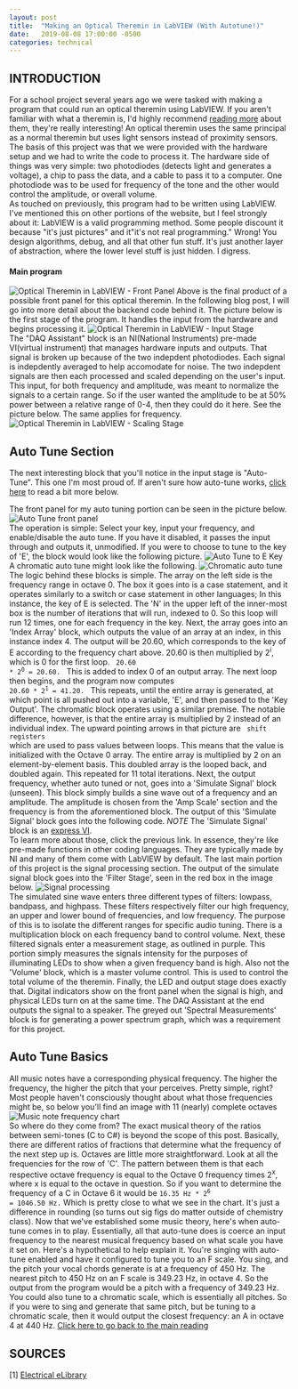 ```yaml
---
layout: post
title:  "Making an Optical Theremin in LabVIEW (With Autotune!)"
date:   2019-08-08 17:00:00 -0500
categories: technical
---
```


## INTRODUCTION
For a school project several years ago we were tasked with making a program that could run an optical theremin using LabVIEW. If you aren't familiar with what a theremin is, I'd highly recommend [reading more](https://electronics.howstuffworks.com/gadgets/audio-music/theremin.htm/printable) about them, they're really interesting! An optical theremin uses the same principal as a normal theremin but uses light sensors instead of proximity sensors. <br>
The basis of this project was that we were provided with the hardware setup and we had to write the code to process it. The hardware side of things was very simple: two photodiodes (detects light and generates a voltage), a chip to pass the data, and a cable to pass it to a computer. One photodiode was to be used for frequency of the tone and the other would control the amplitude, or overall volume.  <br>
As touched on previously, this program had to be written using LabVIEW. I've mentioned this on other portions of the website, but I feel strongly about it: LabVIEW is a valid programming method. Some people discount it because "it's just pictures" and it"it's not real programming." Wrong! You design algorithms, debug, and all that other fun stuff. It's just another layer of abstraction, where the lower level stuff is just hidden. I digress.

#### Main program
![Optical Theremin in LabVIEW - Front Panel](https://github.com/smyers24/smyers24.github.io/raw/master/_site/assets/blog_images/opticaltheremin_frontpanel.png) 
Above is the final product of a possible front panel for this optical theremin. In the following blog post, I will go into more detail about the backend code behind it.
The picture below is the first stage of the program. It handles the input from the hardware and begins processing it.
![Optical Theremin in LabVIEW - Input Stage](https://github.com/smyers24/smyers24.github.io/raw/master/_site/assets/blog_images/opticaltheremin_input.png) <br>
The "DAQ Assistant" block is an NI(National Instruments) pre-made VI(virtual instrument) that manages hardware inputs and outputs. That signal is broken up because of the two indepdent photodiodes. Each signal is indepdently averaged to help accomodate for noise. The two indepdent signals are then each processed and scaled depending on the user's input. This input, for both frequency and amplitude, was meant to normalize the signals to a certain range. So if the user wanted the amplitude to be at 50% power between a relative range of 0-4, then they could do it here. See the picture below. The same applies for frequency.
![Optical Theremin in LabVIEW - Scaling Stage](https://github.com/smyers24/smyers24.github.io/raw/master/_site/assets/blog_images/opticaltheremin_ampscale.png)

## Auto Tune Section
The next interesting block that you'll notice in the input stage is "Auto-Tune". This one I'm most proud of. If aren't sure how auto-tune works, [click here](#auto-tune-basics) to read a bit more below.

The front panel for my auto tuning portion can be seen in the picture below. ![Auto Tune front panel](https://github.com/smyers24/smyers24.github.io/raw/master/_site/assets/blog_images/opticaltheremin_autotune_frontpanel.png)<br>
The operation is simple: Select your key, input your frequency, and enable/disable the auto tune. If you have it disabled, it passes the input through and outputs it, unmodified. If you were to choose to tune to the key of 'E', the block would look like the following picture. ![Auto Tune to E Key](https://github.com/smyers24/smyers24.github.io/raw/master/_site/assets/blog_images/opticaltheremin_ekey.png) <br>
A chromatic auto tune might look like the following.
![Chromatic auto tune](https://github.com/smyers24/smyers24.github.io/raw/master/_site/assets/blog_images/opticaltheremin_chromatic.png)<br> 
The logic behind these blocks is simple. The array on the left side is the frequency range in octave 0. The box it goes into is a case statement, and it operates similarly to a switch or case statement in other languages; In this instance, the key of E is selected. The 'N' in the upper left of the inner-most box is the number of iterations that will run, indexed to 0. So this loop will run 12 times, one for each frequency in the key. Next, the array goes into an 'Index Array' block, which outputs the value of an array at an index, in this instance index 4. The output will be 20.60, which corresponds to the key of E according to the frequency chart above. 20.60 is then multiplied by 2<sup>i</sup>, which is 0 for the first loop. <code> 20.60 * 2<sup>0</sup> = 20.60. </code>  This is added to index 0 of an output array. The next loop then begins, and the program now computes <code> 20.60 * 2<sup>1</sup> = 41.20. </code> This repeats, until the entire array is generated, at which point is all pushed out into a variable, 'E', and then passed to the 'Key Output'. 
The chromatic block operates using a similar premise. The notable difference, however, is that the entire array is multiplied by 2 instead of an individual index. The upward pointing arrows in that picture are <code> shift registers </code> which are used to pass values between loops. This means that the value is initialized with the Octave 0 array. The entire array is multiplied by 2 on an element-by-element basis. This doubled array is the looped back, and doubled again. This repeated for 11 total iterations. 
Next, the output frequency, whether auto tuned or not, goes into a 'Simulate Signal' block (unseen). This block simply builds a sine wave out of a frequency and an amplitude. The amplitude is chosen from the 'Amp Scale' section and the frequency is from the aforementioned block. The output of this 'Simulate Signal' block goes into the following code. 
*NOTE* The 'Simulate Signal' block is an [express VI](https://zone.ni.com/reference/en-XX/help/371361R-01/lvconcepts/expressvis/). <br> To learn more about those, click the previous link. In essence, they're like pre-made functions in other coding languages. They are typically made by NI and many of them come with LabVIEW by default.
The last main portion of this project is the signal processing section. The output of the simulate signal block goes into the 'Filter Stage', seen in the red box in the image below. 
![Signal processing](https://github.com/smyers24/smyers24.github.io/raw/master/_site/assets/blog_images/opticaltheremin_outputs.png)<br>
The simulated sine wave enters three different types of filters: lowpass, bandpass, and highpass. These filters respectively filter our high frequency, an upper and lower bound of frequencies, and low frequency. The purpose of this is to isolate the different ranges for specific audio tuning. There is a multiplication block on each frequency band to control volume. 
Next, these filtered signals enter a measurement stage, as outlined in purple. This portion simply measures the signals intensity for the purposes of illuminating LEDs to show when a given frequency band is high. Also not the 'Volume' block, which is a master volume control. This is used to control the total volume of the theremin. 
Finally, the LED and output stage does exactly that. Digital indicators show on the front panel when the signal is high, and physical LEDs turn on at the same time. The DAQ Assistant at the end outputs the signal to a speaker. The greyed out 'Spectral Measurements' block is for generating a power spectrum graph, which was a requirement for this project. 

## Auto Tune Basics
All music notes have a corresponding physical frequency. The higher the frequency, the higher the pitch that your perceives. Pretty simple, right? Most people haven't consciously thought about what those frequencies might be, so below you'll find an image with 11 (nearly) complete octaves ![Music note frequency chart](https://github.com/smyers24/smyers24.github.io/raw/master/_site/assets/blog_images/frequency_chart.jpg) <br>
So where do they come from? The exact musical theory of the ratios between semi-tones (C to C#) is beyond the scope of this post. Basically, there are different ratios of fractions that determine what the frequency of the next step up is.
Octaves are little more straightforward. Look at all the frequencies for the row of 'C'. The pattern between them is that each respective octave frequency is equal to the Octave 0 frequency times 2<sup>x</sup>, where x is equal to the octave in question. So if you want to determine the frequency of a C in Octave 6 it would be 
<code>16.35 Hz * 2<sup>6</sup> = 1046.50 Hz.</code>
Which is pretty close to what we see in the chart. It's just a difference in rounding (so turns out sig figs do matter outside of chemistry class).
Now that we've established some music theory, here's when auto-tune comes in to play. Essentially, all that auto-tune does is coerce an input frequency to the nearest musical frequency based on what scale you have it set on.
Here's a hypothetical to help explain it. You're singing with auto-tune enabled and have it configured to tune you to an F scale. You sing, and the pitch your vocal chords generate is at a frequency of 450 Hz. The nearest pitch to 450 Hz on an F scale is 349.23 Hz, in octave 4. So the output from the program would be a pitch with a frequency of 349.23 Hz. 
You could also tune to a chromatic scale, which is essentially all pitches. So if you were to sing and generate that same pitch, but be tuning to a chromatic scale, then it would output the closest frequency: an A in octave 4 at 440 Hz. 
[Click here to go back to the main reading](#auto-tune-section)

## SOURCES

[1] [Electrical eLibrary](http://www.electricalelibrary.com/en/2018/08/26/arduino-tutorial-part-9-music-and-keypad/)